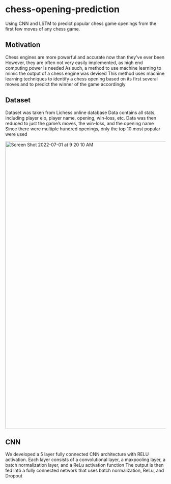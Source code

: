 # chess-opening-prediction
Using CNN and LSTM to predict popular chess game openings from the first few moves of any chess game.

## Motivation
Chess engines are more powerful and accurate now than they’ve ever been
However, they are often not very easily implemented, as high end computing power is needed
As such, a method to use machine learning to mimic the output of a chess engine was devised
This method uses machine learning techniques to identify a chess opening based on its first several moves and to predict the winner of the game accordingly

## Dataset
Dataset was taken from Lichess online database
Data contains all stats, including player elo, player name, opening, win-loss, etc. 
Data was then reduced to just the game’s moves, the win-loss, and the opening name
Since there were multiple hundred openings, only the top 10 most popular were used

<img width="904" alt="Screen Shot 2022-07-01 at 9 20 10 AM" src="https://user-images.githubusercontent.com/71589098/176902813-4553d3bf-9ffa-436c-9761-6d084ed5c735.png">

## CNN
We developed a 5 layer fully connected CNN architecture with RELU activation.
Each layer consists of a convolutional layer, a maxpooling layer, a batch normalization layer, and a ReLu activation function
The output is then fed into a fully connected network that uses batch normalization, ReLu, and Dropout
